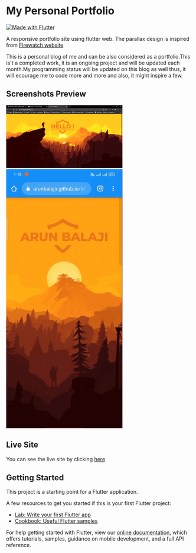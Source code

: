 # My Personal Portfolio

[![Made with Flutter](https://img.shields.io/badge/Made%20with-Flutter-%2345D1FE)](https://flutter.dev/)

A responsive portfolio site using flutter web. The parallax design is inspired from [Firewatch website](https://firewatchgame.com/)

This is a personal blog of me and can be also considered as a portfolio.This is't a completed work, it is an ongoing project and will be updated each month.My programming status will be updated on this blog as well thus, it will ecourage me to code more and more and also, it might inspire a few.

## Screenshots Preview

 
 <p float="left">
    <img src="https://raw.githubusercontent.com/ArunBalajiR/portfolio-flutter-web/master/assets/pc.gif" width="62.5%" style="margin: 0px 0px 0px 0px;">
    <img src="https://raw.githubusercontent.com/ArunBalajiR/portfolio-flutter-web/master/assets/mobile.gif" height="700" style="margin: 0px 0px 0px 0px;">
    
 </p> 
 
## Live Site

You can see the live site by clicking [here](http://arunbalajir.github.io/)

## Getting Started

This project is a starting point for a Flutter application.

A few resources to get you started if this is your first Flutter project:

- [Lab: Write your first Flutter app](https://flutter.dev/docs/get-started/codelab)
- [Cookbook: Useful Flutter samples](https://flutter.dev/docs/cookbook)

For help getting started with Flutter, view our
[online documentation](https://flutter.dev/docs), which offers tutorials,
samples, guidance on mobile development, and a full API reference.
